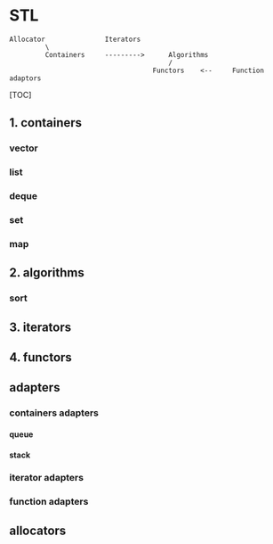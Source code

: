 # STL

```
Allocator               Iterators
         \
         Containers     --------->      Algorithms
                                        /
                                    Functors    <--     Function adaptors
```

[TOC]

## 1. containers

### vector
### list
### deque
### set
### map

## 2. algorithms

### sort

## 3. iterators


## 4. functors



## adapters

### containers adapters
#### queue
#### stack
### iterator adapters
### function adapters

## allocators
